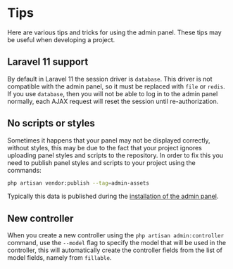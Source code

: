 # Tips

Here are various tips and tricks for using the admin panel. These tips may be useful when developing a project.

## Laravel 11 support
By default in Laravel 11 the session driver is `database`.
This driver is not compatible with the admin panel, so it must be replaced with `file` or `redis`.
If you use `database`, then you will not be able to log in to the admin panel normally, 
each AJAX request will reset the session until re-authorization.

## No scripts or styles
Sometimes it happens that your panel may not be displayed correctly, without styles, this may be due to the fact that your project ignores uploading panel styles and scripts to the repository.
In order to fix this you need to publish panel styles and scripts to your project using the commands: 
```Bash
php artisan vendor:publish --tag=admin-assets
```
Typically this data is published during the [installation of the admin panel](Install.md#step-3-install-bfg-admin).

## New controller
When you create a new controller using the `php artisan admin:controller` command, use the `--model` flag to specify the model that will be used in the controller, this will automatically create the controller fields from the list of model fields, namely from `fillable`.
